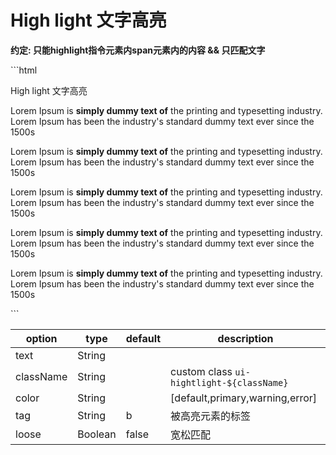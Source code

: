 # High light 文字高亮

<high-light-index></high-light-index>

**约定: 只能highlight指令元素内span元素内的内容 && 只匹配文字**


<code-code>
```html
<p v-ui-highlight="'High light'"><span>High light 文字高亮</span></p>
<div v-ui-highlight="'i'">
  <p><span>Lorem Ipsum is <b>simply dummy text of</b> the printing and <span>typesetting industry</span>. <br>Lorem Ipsum has been the industry's standard dummy text ever since the 1500s</span></p>
</div>
<div v-ui-highlight="{text:'d',color:'defalut'}">
  <p><span>Lorem Ipsum is <b>simply dummy text of</b> the printing and <span>typesetting industry</span>. <br>Lorem Ipsum has been the industry's standard dummy text ever since the 1500s</span></p>
</div>
<div v-ui-highlight="{text:'a',className:'classsss'}">
  <p><span>Lorem Ipsum is <b>simply dummy text of</b> the printing and <span>typesetting industry</span>. <br>Lorem Ipsum has been the industry's standard dummy text ever since the 1500s</span></p>
</div>
<div v-ui-highlight="{text:'s',color:'error'}">
  <p><span>Lorem Ipsum is <b>simply dummy text of</b> the printing and <span>typesetting industry</span>. <br>Lorem Ipsum has been the industry's standard dummy text ever since the 1500s</span></p>
</div>
<div v-ui-highlight="{text:'sibe',color:'error',loose:true}">
      <p><span>Lorem Ipsum is <b>simply dummy text of</b> the printing and <span>typesetting industry</span>. <br>Lorem Ipsum has been the industry's standard dummy text ever since the 1500s</span></p>
    </div>
```
</code-code>

|option|type|default|description|
|--|--|--|--|
|text|String|||
|className|String||custom class `ui-hightlight-${className}`|
|color|String||[default,primary,warning,error]|
|tag|String|b|被高亮元素的标签|
|loose|Boolean|false|宽松匹配|